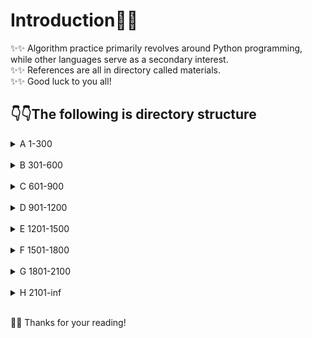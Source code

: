 # Introduction👋👋
✨✨ Algorithm practice primarily revolves around Python programming, while other languages serve as a secondary interest.<br>
✨✨ References are all in directory called materials.<br>
✨✨ Good luck to you all!

## 👇👇The following is directory structure
<details>
  <summary>A 1-300 </summary>

```
C:.
├───0001 Two Sum
│   └───assets
├───0002 Add Two Numbers
│   └───assets
├───0003 Longest Substring Without Repeating Characters
│   └───assets
├───0007 Reverse Integer
│   └───assets
├───0009 Palindrome Number
│   └───assets
├───0011 Container With Most Water
│   └───assets
├───0013 Roman to Integer
│   └───assets
├───0015 3Sum
│   └───assets
├───0016 3Sum Closest
│   └───assets
├───0018 4Sum
│   └───assets
├───0020 Valid Parentheses
│   └───assets
├───0021 Merge Two Sorted Lists
│   └───assets
├───0026 Remove Duplicates from Sorted Array
│   └───assets
├───0027 Remove Element
│   └───assets
├───0028 Implement strStr()
│   └───assets
├───0035 Search Insert Position
│   └───assets
├───0049 Group Anagrams
│   └───assets
├───0056 Merge Intervals
│   └───assets
├───0058 Length of Last Word
│   └───assets
├───0066 Plus One
├───0067 Add Binary
│   └───assets
├───0069 Sqrt(x)
│   └───assets
├───0070 Climbing Stairs
│   └───assets
├───0075 Sort Colors
│   └───assets
├───0083 Remove Duplicates from Sorted List
│   └───assets
├───0088 Merge Sorted Array
│   └───assets
├───0094 Binary Tree Inorder Traversal
│   └───assets
├───0100 Same Tree
│   └───assets
├───0101 Symmetric Tree
│   └───assets
├───0104 Maximum Depth of Binary Tree
│   └───assets
├───0108 Convert Sorted Array to Binary Search Tree
│   └───assets
├───0110 Balanced Binary Tree
│   └───assets
├───0111 Minimum Depth of Binary Tree
│   └───assets
├───0118 Pascal's Triangle
│   └───assets
├───0119 Pascal's Triangle II
│   └───assets
├───0121 Best Time to Buy and Sell Stock
│   └───assets
├───0125 Valid Palindrome
│   └───assets
├───0136 Single Number
│   └───assets
├───0141 Linked List Cycle
│   └───assets
├───0144 Binary Tree Preorder Traversal
│   └───assets
├───0145 Binary Tree Postorder Traversal
│   └───assets
├───0160 Intersection of Two Linked Lists
│   └───assets
├───0167 Two Sum II - Input array is sorted
│   └───assets
├───0203 Remove Linked List Elements
│   └───assets
├───0206 Reverse Linked List
│   └───assets
├───0225 Implement Stack using Queues
│   └───assets
├───0234 Palindrome Linked List
│   └───assets
├───0237 Delete Node in a Linked List
│   └───assets
├───0242 Valid Anagram
│   └───assets
├───0278 First Bad Version
│   └───assets
└───0283 Move Zeroes
    └───assets    
```
</details>

<br>

<details>
  <summary>B 301-600 </summary>

```
C:.
├───0303 Range Sum Query - Immutable
│   └───assets
├───0338 Counting Bits
│   └───assets
├───0389 Find the Difference
│   └───assets
├───0392 Is Subsequence
│   └───assets
├───0401 Binary Watch
│   └───assets
└───0459 Repeated Substring Pattern
    └───assets  
```
</details>

<br>

<details>
  <summary>C 601-900 </summary>

```
C:.                                       
├───0657 Robot Return to Origin           
│   └───assets                            
├───0682 Baseball Game                    
│   └───assets                            
├───0709 To Lower Case
│   └───assets
├───0739 Daily Temperatures
│   └───assets
├───0876 Middle of the Linked List
│   └───assets
└───0896 Monotonic Array
    └───assets
```
</details>

<br>

<details>
  <summary>D 901-1200 </summary>

```
C:.                                       
├───0905 Sort Array By Parity             
│   └───assets                            
├───0922 Sort Array By Parity II          
│   └───assets                            
├───0931 Minimum Falling Path Sum
│   └───assets
└───0976 Largest Perimeter Triangle
    └───assets
```
</details>

<br>

<details>
  <summary>E 1201-1500 </summary>

```
C:.
├───1207 Unique Number of Occurrences
│   └───assets
├───1275 Find Winner on a Tic Tac Toe Game
│   └───assets
├───1385 Find the Distance Value Between Two Arrays
│   └───assets
└───1403 Minimum Subsequence in Non-Increasing Order
    └───assets
```
</details>

<br>

<details>
  <summary>F 1501-1800 </summary>

```
C:.
├───1502 Can Make Arithmetic Progression From Sequence
│   └───assets
├───1523 Count Odd Numbers in an Interval Range
│   └───assets
├───1572 Matrix Diagonal Sum
│   └───assets
├───1672 Richest Customer Wealth
│   └───assets
├───1688 Count of Matches in Tournament
│   └───assets
└───1768 Merge Strings Alternately
    ├───assets
```
</details>

<br>

<details>
  <summary>G 1801-2100 </summary>

```
C:.
├───1822 Sign of the Product of an Array
│   └───assets
├───1859 Sorting the Sentence
│   └───assets
├───1913 Maximum Product Difference Between Two Pairs
│   └───assets
└───1984 Minimum Difference Between Highest and Lowest of K Scores
    └───assets
```
</details>

<br>

<details>
  <summary>H 2101-inf </summary>

```
C:.                                            
├───2171 Removing Minimum Number of Magic Beans
│   └───assets                                 
├───2744 Find Maximum Number of String Pairs   
│   └───assets                                 
└───2788 Split Strings by Separator
    └───assets
```
</details>

<br>

🌱🌱 Thanks for your reading!
